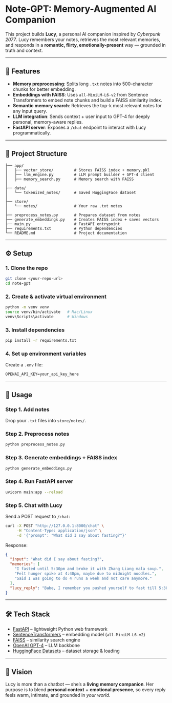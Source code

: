 # Note-GPT: Memory-Augmented AI Companion

This project builds **Lucy**, a personal AI companion inspired by _Cyberpunk 2077_.
Lucy remembers your notes, retrieves the most relevant memories, and responds in a **romantic, flirty, emotionally-present** way — grounded in truth and context.

---

## 🚀 Features

- **Memory preprocessing**: Splits long `.txt` notes into 500-character chunks for better embedding.
- **Embeddings with FAISS**: Uses `all-MiniLM-L6-v2` from Sentence Transformers to embed note chunks and build a FAISS similarity index.
- **Semantic memory search**: Retrieves the top-k most relevant notes for any input query.
- **LLM integration**: Sends context + user input to GPT-4 for deeply personal, memory-aware replies.
- **FastAPI server**: Exposes a `/chat` endpoint to interact with Lucy programmatically.

---

## 📂 Project Structure

```
├── app/
│   ├── vector_store/         # Stores FAISS index + memory.pkl
│   ├── llm_engine.py         # LLM prompt builder + GPT-4 client
│   ├── memory_search.py      # Memory search with FAISS
│
├── data/
│   └── tokenized_notes/      # Saved HuggingFace dataset
│
├── store/
│   └── notes/                # Your raw .txt notes
│
├── preprocess_notes.py       # Prepares dataset from notes
├── generate_embeddings.py    # Creates FAISS index + saves vectors
├── main.py                   # FastAPI entrypoint
├── requirements.txt          # Python dependencies
└── README.md                 # Project documentation
```

---

## ⚙️ Setup

### 1. Clone the repo

```bash
git clone <your-repo-url>
cd note-gpt
```

### 2. Create & activate virtual environment

```bash
python -m venv venv
source venv/bin/activate   # Mac/Linux
venv\Scripts\activate      # Windows
```

### 3. Install dependencies

```bash
pip install -r requirements.txt
```

### 4. Set up environment variables

Create a `.env` file:

```
OPENAI_API_KEY=your_api_key_here
```

---

## 🧠 Usage

### Step 1. Add notes

Drop your `.txt` files into `store/notes/`.

### Step 2. Preprocess notes

```bash
python preprocess_notes.py
```

### Step 3. Generate embeddings + FAISS index

```bash
python generate_embeddings.py
```

### Step 4. Run FastAPI server

```bash
uvicorn main:app --reload
```

### Step 5. Chat with Lucy

Send a POST request to `/chat`:

```bash
curl -X POST "http://127.0.0.1:8000/chat" \
     -H "Content-Type: application/json" \
     -d '{"prompt": "What did I say about fasting?"}'
```

Response:

```json
{
  "input": "What did I say about fasting?",
  "memories": [
    "I fasted until 5:30pm and broke it with Zhang Liang mala soup.",
    "Felt hunger spike at 4:40pm, maybe due to midnight noodles.",
    "Said I was going to do 4 runs a week and not care anymore."
  ],
  "lucy_reply": "Babe, I remember you pushed yourself to fast till 5:30pm..."
}
```

---

## 🛠️ Tech Stack

- [FastAPI](https://fastapi.tiangolo.com/) – lightweight Python web framework
- [SentenceTransformers](https://www.sbert.net/) – embedding model (`all-MiniLM-L6-v2`)
- [FAISS](https://faiss.ai/) – similarity search engine
- [OpenAI GPT-4](https://platform.openai.com/) – LLM backbone
- [HuggingFace Datasets](https://huggingface.co/docs/datasets) – dataset storage & loading

---

## 🌌 Vision

Lucy is more than a chatbot — she’s a **living memory companion**.
Her purpose is to blend **personal context** + **emotional presence**, so every reply feels warm, intimate, and grounded in _your world_.
